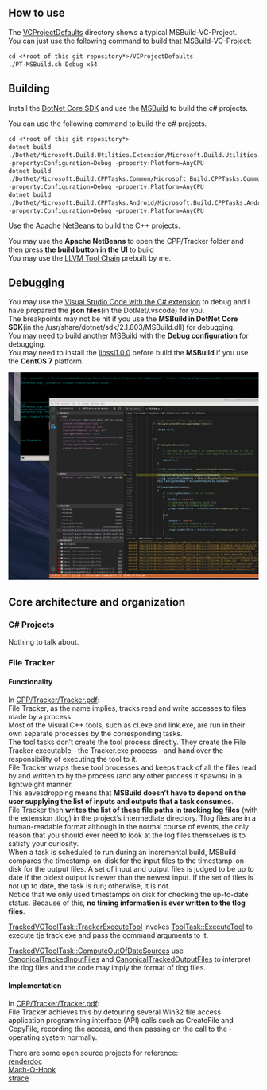 ## How to use  
The [VCProjectDefaults](VCProjectDefaults) directory shows a typical MSBuild-VC-Project.  
You can just use the following command to build that MSBuild-VC-Project:  
```
cd <*root of this git repository*>/VCProjectDefaults
./PT-MSBuild.sh Debug x64  
```  

## Building
Install the [DotNet Core SDK](https://docs.microsoft.com/en-us/dotnet/core/install/linux-package-manager-centos7#install-the-net-core-sdk) and use the [MSBuild](https://github.com/microsoft/msbuild/blob/master/documentation/wiki/Building-Testing-and-Debugging-on-.Net-Core-MSBuild.md#getting-net-core-msbuild-binaries-without-building-the-code) to build the c# projects.  
  
You can use the following command to build the c# projects.  
  
```  
cd <*root of this git repository*>
dotnet build ./DotNet/Microsoft.Build.Utilities.Extension/Microsoft.Build.Utilities.Extension.csproj  -property:Configuration=Debug -property:Platform=AnyCPU
dotnet build ./DotNet/Microsoft.Build.CPPTasks.Common/Microsoft.Build.CPPTasks.Common.csproj  -property:Configuration=Debug -property:Platform=AnyCPU
dotnet build ./DotNet/Microsoft.Build.CPPTasks.Android/Microsoft.Build.CPPTasks.Android.csproj  -property:Configuration=Debug -property:Platform=AnyCPU

```  
  
Use the [Apache NetBeans](https://github.com/YuqiaoZhang/EL7-RPMS/tree/master/netbeans) to build the C++ projects.  
  
You may use the **Apache NetBeans** to open the CPP/Tracker folder and then press **the build button in the UI** to build  
You may use the [LLVM Tool Chain](https://github.com/YuqiaoZhang/EL7-RPMS/tree/master/llvmtoolchain) prebuilt by me.  
  
## Debugging  
You may use the [Visual Studio Code with the C# extension](https://code.visualstudio.com/docs/languages/dotnet) to debug and I have prepared the **json files**(in the DotNet/.vscode) for you.  
The breakpoints may not be hit if you use the **MSBuild in DotNet Core SDK**(in the /usr/share/dotnet/sdk/2.1.803/MSBuild.dll) for debugging.  
You may need to build another [MSBuild](https://github.com/microsoft/msbuild/blob/master/documentation/wiki/Building-Testing-and-Debugging-on-.Net-Core-MSBuild.md#build-1) with the **Debug configuration** for debugging.  
You may need to install the [libssl1.0.0](https://github.com/YuqiaoZhang/EL7-RPMS/tree/master/openssl) before build the **MSBuild** if you use the **CentOS 7** platform.  

![](./README-1.png)  

## Core architecture and organization  

### C# Projects  
Nothing to talk about.  
  
### File Tracker  
  
#### Functionality  
In [CPP/Tracker/Tracker.pdf](CPP/Tracker/Tracker.pdf):  
File Tracker, as the name implies, tracks read and write accesses to files made by a process.  
Most of the Visual C++ tools, such as cl.exe and link.exe, are run in their own separate processes by the corresponding tasks.   
The tool tasks don’t create the tool process directly. They create the File Tracker executable—the Tracker.exe process—and hand over the responsibility of executing the tool to it.  
File Tracker wraps these tool processes and keeps track of all the files read by and written to by the ­process (and any other process it spawns) in a lightweight manner.  
This eavesdropping means that **MSBuild doesn’t have to depend on the user supplying the list of inputs and outputs that a task consumes**.  
File Tracker then **writes the list of these file paths in tracking log files** (with the
­extension .tlog) in the project’s intermediate directory. Tlog files are in a human-readable
format although in the normal course of events, the only reason that you should ever need to look at the log files themselves is to satisfy your curiosity.  
When a task is scheduled to run during an incremental build, MSBuild compares the ­timestamp-on-disk for the input files to the timestamp-on-disk for the output files. A set of input and output files is judged to be up to date if the oldest output is newer than the ­newest input. If the set of files is not up to date, the task is run; otherwise, it is not.  
Notice that we only used timestamps on disk for checking the up-to-date status. Because of this, **no timing information is ever written to the tlog files**.  
  
[TrackedVCToolTask::TrackerExecuteTool](DotNet/Microsoft.Build.CPPTasks.Common/src/CPPTasks/TrackedVCToolTask.cs) invokes [ToolTask::ExecuteTool](https://docs.microsoft.com/en-us/dotnet/api/microsoft.build.utilities.tooltask) to execute tje track.exe and pass the command arguments to it.  
  
[TrackedVCToolTask::ComputeOutOfDateSources](DotNet/Microsoft.Build.CPPTasks.Common/src/CPPTasks/TrackedVCToolTask.cs) use [CanonicalTrackedInputFiles](https://docs.microsoft.com/en-us/dotnet/api/microsoft.build.utilities.canonicaltrackedinputfiles.computesourcesneedingcompilation) and [CanonicalTrackedOutputFiles](https://docs.microsoft.com/en-us/dotnet/api/microsoft.build.utilities.canonicaltrackedoutputfiles) to interpret the tlog files and the code may imply the format of tlog files.  

####  Implementation  
In [CPP/Tracker/Tracker.pdf](CPP/Tracker/Tracker.pdf):  
File Tracker achieves this by detouring ­several Win32 file access application programming interface (API) calls such as CreateFile and CopyFile, recording the access, and then passing on the call to the ­operating system normally.  

There are some open source projects for reference:  
[renderdoc](https://github.com/baldurk/renderdoc/tree/v1.x/renderdoc/renderdoc/hooks/hooks.h)  
[Mach-O-Hook](https://github.com/YuqiaoZhang/Mach-O-Hook)  
[strace](https://github.com/strace/strace)  



